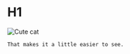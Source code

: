 # H1


![Cute cat](https://th.bing.com/th/id/R.661c543bff92bdf51361c3566e8d87af?rik=a9zqjEDhgukDLw&riu=http%3a%2f%2ffarm4.static.flickr.com%2f3373%2f3508035583_f452de5816_o.jpg&ehk=1qH53G%2fMrl4rUhUNhWONx09jbtrgcdhHWIw5lA%2bekes%3d&risl=&pid=ImgRaw&r=0)



```
That makes it a little easier to see.
```
